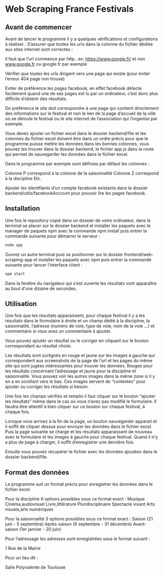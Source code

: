 
# Web Scraping France Festivals

## Avant de commencer

Avant de lancer le programme il y a quelques vérifications et configurations à réaliser : 
S’assurer que toutes les urls dans la colonne du fichier dédiée aux sites internet sont correctes : 

Il faut que l’url commence par http.. ex: https://www.google.fr/ et non www.google.fr ou google.fr par exemple

Vérifier que toutes les urls dirigent vers une page qui existe (pour éviter l’erreur 404 page non trouvé)

Eviter de préférence les pages facebook, en effet facebook détecte facilement quand une de ses pages est lu par un ordinateur, c’est donc plus difficile d’obtenir des résultats.

De préférence le site doit correspondre à une page qui contient directement des informations sur le festival et non le lien de la page d’accueil de la ville où se déroule le festival ou le site internet de l’association qui l’organise par exemple. 

Vous devez ajouter un fichier excel dans le dossier backend/file et les colonnes du fichier excel doivent être dans un ordre précis pour que le programme puisse mettre les données dans les bonnes colonnes, vous pouvez les trouver dans le dossier backend, le fichier app.js dans la route qui permet de sauvegarder les données dans le fichier excel.

Dans le programme par exemple sont définies par défaut les colonnes : 

Colonne P correspond à la colonne de la saisonnalité
Colonne Z correspond à la discipline
Etc.

Ajouter les identifiants d’un compte facebook existants dans le dossier backend/utils/facebookAccount pour pouvoir lire les pages facebook.

## Installation

Une fois le repository copié dans un dossier de votre ordinateur, dans le terminal se placer sur le dossier backend et installer les paquets avec le manager de paquets npm avec la commande npm install puis entrer la commande suivante pour démarrer le serveur :

```bash
node app 
```
Ouvrez un autre terminal puis se positionner sur le dossier frontend/web-scraping-app et installer les paquets avec npm puis entrer la commande suivante pour lancer l’interface client :

```bash
npm start
```
Dans la fenêtre du navigateur qui s’est ouverte les résultats vont apparaître au bout d’une dizaine de secondes. 

## Utilisation 

Une fois que les résultats apparaissent, pour chaque festival il y a les résultats dans le formulaire à droite et un champ dédié à la discipline, la saisonnalité, l’adresse (numéro de voie, type de voie, nom de la voie …) et commentaire si vous avez un commentaire à ajouter.  

Vous pouvez ajouter un résultat ou le corriger en cliquant sur le bouton correspondant au résultat choisi. 

Les résultats sont surlignés en rouge  et jaune sur les images à gauche qui correspondent aux screenshots de la page de l’url et les pages du même site qui sont jugées intéressantes pour trouver les données. Rouges pour les résultats concernant l’adressage et jaune pour la discipline et saisonnalité. Vous pouvez voir les autres images dans la même zone si il y en a en scrollant vers le bas. Ces images servent de “contextes” pour ajouter ou corriger les résultats si besoin.

Une fois les champs vérifiés et remplis il faut cliquer sur le bouton “ajouter les résultats” même dans le cas où vous n’avez pas modifié le formulaire. Il faudra être attentif à bien cliquer sur ce bouton sur chaque festival, à chaque fois.

Lorsque vous arrivez à la fin de la page, un bouton sauvegarder apparait et il suffit de cliquer dessus pour envoyer les données dans le fichier excel. 
Puis la page suivante se charge et les résultats apparaissent de nouveau avec le formulaire et les images à gauche pour chaque festival.
Quand il n’y a plus de page à charger, il suffit d’enregistrer une dernière fois.

Ensuite vous pouvez récupérer le fichier avec les données ajoutées dans le dossier backend/file. 

## Format des données 

Le programme suit un format précis pour enregistrer les données dans le fichier excel.

Pour la discipline 6 options possibles sous ce format exact  : 
Musique
Cinéma,audiovisuel
Livre,littérature
Pluridisciplinaire
Spectacle vivant
Arts visuels,arts numériques

Pour la saisonnalité 3 options possibles sous ce format exact : 
Saison (21 juin - 5 septembre)
Après-saison (6 septembre - 31 décembre)
Avant-saison (1er janvier - 20 juin)

Pour l’adressage les adresses sont enregistrées sous le format suivant : 

1 Rue de la Mairie

Pour un lieu dit :

Salle Polyvalente de Toulouse
